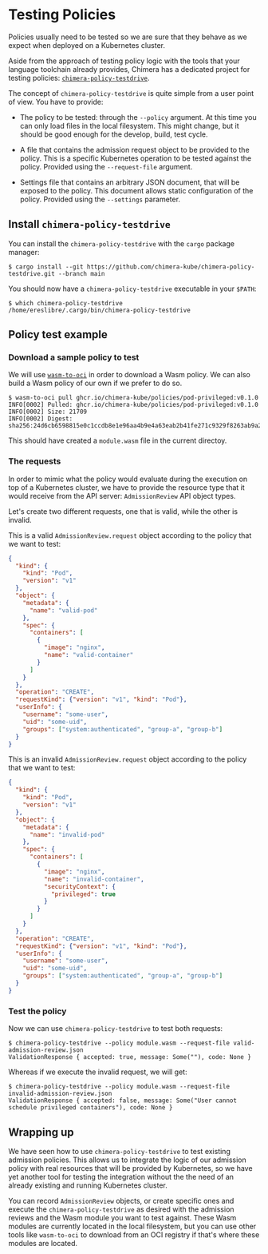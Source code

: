 # Testing Policies

Policies usually need to be tested so we are sure that they behave as
we expect when deployed on a Kubernetes cluster.

Aside from the approach of testing policy logic with the tools that
your language toolchain already provides, Chimera has a dedicated
project for testing policies:
[`chimera-policy-testdrive`](https://github.com/chimera-kube/chimera-policy-testdrive).

The concept of `chimera-policy-testdrive` is quite simple from a user
point of view. You have to provide:

* The policy to be tested: through the `--policy` argument. At this
  time you can only load files in the local filesystem. This might
  change, but it should be good enough for the develop, build, test
  cycle.

* A file that contains the admission request object to be provided to
  the policy. This is a specific Kubernetes operation to be tested
  against the policy. Provided using the `--request-file` argument.

* Settings file that contains an arbitrary JSON document, that will be
  exposed to the policy. This document allows static configuration of
  the policy. Provided using the `--settings` parameter.

## Install `chimera-policy-testdrive`

You can install the `chimera-policy-testdrive` with the `cargo`
package manager:

```console
$ cargo install --git https://github.com/chimera-kube/chimera-policy-testdrive.git --branch main
```

You should now have a `chimera-policy-testdrive` executable in your
`$PATH`:

```console
$ which chimera-policy-testdrive
/home/ereslibre/.cargo/bin/chimera-policy-testdrive
```

## Policy test example

### Download a sample policy to test

We will use [`wasm-to-oci`](https://github.com/engineerd/wasm-to-oci)
in order to download a Wasm policy. We can also build a Wasm policy of
our own if we prefer to do so.

```console
$ wasm-to-oci pull ghcr.io/chimera-kube/policies/pod-privileged:v0.1.0
INFO[0002] Pulled: ghcr.io/chimera-kube/policies/pod-privileged:v0.1.0
INFO[0002] Size: 21709
INFO[0002] Digest: sha256:24d6cb6598815e0c1ccdb8e1e96aa4b9e4a63eab2b41fe271c9329f8263ab9a2
```

This should have created a `module.wasm` file in the current directoy.

### The requests

In order to mimic what the policy would evaluate during the execution
on top of a Kubernetes cluster, we have to provide the resource type
that it would receive from the API server: `AdmissionReview` API
object types.

Let's create two different requests, one that is valid, while the
other is invalid.

This is a valid `AdmissionReview.request` object according to the
policy that we want to test:

```json
{
  "kind": {
    "kind": "Pod",
    "version": "v1"
  },
  "object": {
    "metadata": {
      "name": "valid-pod"
    },
    "spec": {
      "containers": [
        {
          "image": "nginx",
          "name": "valid-container"
        }
      ]
    }
  },
  "operation": "CREATE",
  "requestKind": {"version": "v1", "kind": "Pod"},
  "userInfo": {
    "username": "some-user",
    "uid": "some-uid",
    "groups": ["system:authenticated", "group-a", "group-b"]
  }
}
```

This is an invalid `AdmissionReview.request` object according to the
policy that we want to test:

```json
{
  "kind": {
    "kind": "Pod",
    "version": "v1"
  },
  "object": {
    "metadata": {
      "name": "invalid-pod"
    },
    "spec": {
      "containers": [
        {
          "image": "nginx",
          "name": "invalid-container",
          "securityContext": {
            "privileged": true
          }
        }
      ]
    }
  },
  "operation": "CREATE",
  "requestKind": {"version": "v1", "kind": "Pod"},
  "userInfo": {
    "username": "some-user",
    "uid": "some-uid",
    "groups": ["system:authenticated", "group-a", "group-b"]
  }
}
```

### Test the policy

Now we can use `chimera-policy-testdrive` to test both requests:

```console
$ chimera-policy-testdrive --policy module.wasm --request-file valid-admission-review.json
ValidationResponse { accepted: true, message: Some(""), code: None }
```

Whereas if we execute the invalid request, we will get:

```console
$ chimera-policy-testdrive --policy module.wasm --request-file invalid-admission-review.json
ValidationResponse { accepted: false, message: Some("User cannot schedule privileged containers"), code: None }
```

## Wrapping up

We have seen how to use `chimera-policy-testdrive` to test existing
admission policies. This allows us to integrate the logic of our
admission policy with real resources that will be provided by
Kubernetes, so we have yet another tool for testing the integration
without the the need of an already existing and running Kubernetes
cluster.

You can record `AdmissionReview` objects, or create specific ones and
execute the `chimera-policy-testdrive` as desired with the admission
reviews and the Wasm module you want to test against. These Wasm
modules are currently located in the local filesystem, but you can use
other tools like `wasm-to-oci` to download from an OCI registry if
that's where these modules are located.
